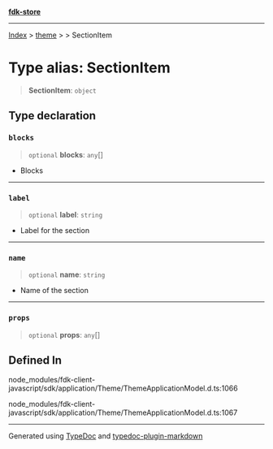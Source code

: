 [**fdk-store**](../../../README.md)
***

[Index](../../../API.md) > [theme](../../README.md) > [<internal>](../README.md) > SectionItem

# Type alias: SectionItem

> **SectionItem**: `object`

## Type declaration

### `blocks`

> `optional` **blocks**: `any`[]

- Blocks

***

### `label`

> `optional` **label**: `string`

- Label for the section

***

### `name`

> `optional` **name**: `string`

- Name of the section

***

### `props`

> `optional` **props**: `any`[]

## Defined In

node\_modules/fdk-client-javascript/sdk/application/Theme/ThemeApplicationModel.d.ts:1066

node\_modules/fdk-client-javascript/sdk/application/Theme/ThemeApplicationModel.d.ts:1067

***
Generated using [TypeDoc](https://typedoc.org/) and [typedoc-plugin-markdown](https://www.npmjs.com/package/typedoc-plugin-markdown)
